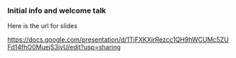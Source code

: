 ### Initial info and welcome talk

Here is the url for slides

https://docs.google.com/presentation/d/1TiFXKXjrRezcc1QH9hWCUMc5ZUFd14fhO0MuejS3ivU/edit?usp=sharing